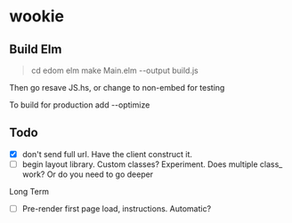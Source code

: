# wookie


Build Elm
--------

   > cd edom
   > elm make Main.elm --output build.js

Then go resave JS.hs, or change to non-embed for testing

To build for production add --optimize

Todo
-----

- [x] don't send full url. Have the client construct it.
- [ ] begin layout library. Custom classes? Experiment. Does multiple class_ work? Or do you need to go deeper

Long Term
- [ ] Pre-render first page load, instructions. Automatic?

